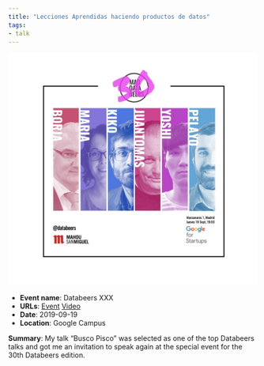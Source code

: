 ```yaml
---
title: "Lecciones Aprendidas haciendo productos de datos"
tags:
- talk
---
```


![Busco Piso](appearances/2019/Databeers-XXX/Busco%20Piso.jpg)


- **Event name**: Databeers XXX
- **URLs**: [Event](https://databeers.tumblr.com/post/187436855446/databeers-madrid-xxx-2019-09-19-1900) [Video](https://youtu.be/wYb3tdiEr4I?t=3582) 
- **Date**: 2019-09-19
- **Location**: Google Campus

**Summary**: My talk “Busco Pisco” was selected as one of the top Databeers talks and got me an invitation to speak again at the special event for the 30th Databeers edition.